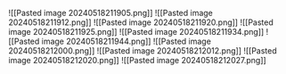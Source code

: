 ![[Pasted image 20240518211905.png]]
![[Pasted image 20240518211912.png]]
![[Pasted image 20240518211920.png]]
![[Pasted image 20240518211925.png]]
![[Pasted image 20240518211934.png]]
![[Pasted image 20240518211944.png]]
![[Pasted image 20240518212000.png]]
![[Pasted image 20240518212012.png]]
![[Pasted image 20240518212020.png]]
![[Pasted image 20240518212027.png]]
